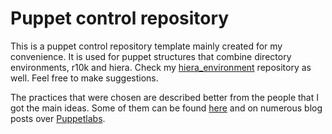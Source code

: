 Puppet control repository
=========================

This is a puppet control repository template mainly created for my convenience. It is used for puppet structures that combine directory environments, r10k and hiera. Check my [hiera_environment](https://github.com/sobchak/hiera-environment) repository as well. Feel free to make suggestions.

The practices that were chosen are described better from the people that I got the main ideas. Some of them can be found [here](http://garylarizza.com/blog/2014/08/31/r10k-plus-directory-environments/) and on numerous blog posts over [Puppetlabs](http://puppetlabs.com/blog).
